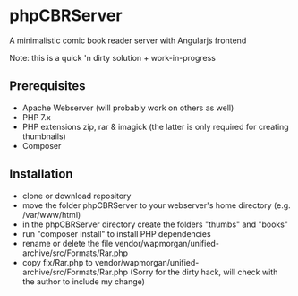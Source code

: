# phpCBRServer
A minimalistic comic book reader server with Angularjs frontend

Note: this is a quick 'n dirty solution + work-in-progress

## Prerequisites

* Apache Webserver (will probably work on others as well)
* PHP 7.x
* PHP extensions zip, rar & imagick (the latter is only required for creating thumbnails)
* Composer

## Installation

* clone or download repository
* move the folder phpCBRServer to your webserver's home directory (e.g. /var/www/html)
* in the phpCBRServer directory create the folders "thumbs" and "books"
* run "composer install" to install PHP dependencies
* rename or delete the file vendor/wapmorgan/unified-archive/src/Formats/Rar.php
* copy fix/Rar.php to vendor/wapmorgan/unified-archive/src/Formats/Rar.php
  (Sorry for the dirty hack, will check with the author to include my change)



